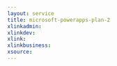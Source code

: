 ```yaml
---
layout: service
title: microsoft-powerapps-plan-2
xlinkadmin: 
xlinkdev: 
xlink: 
xlinkbusiness: 
xsource: 
---
```


